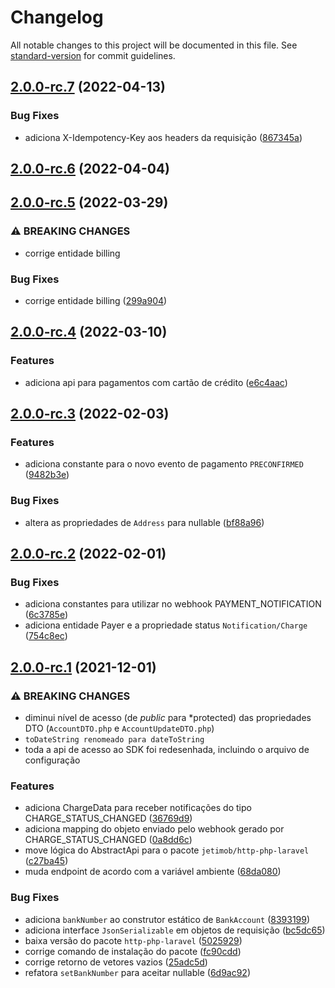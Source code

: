 # Changelog

All notable changes to this project will be documented in this file. See [standard-version](https://github.com/conventional-changelog/standard-version) for commit guidelines.

## [2.0.0-rc.7](https://github.com/jetimob/juno-sdk-php-laravel/compare/v2.0.0-rc.6...v2.0.0-rc.7) (2022-04-13)


### Bug Fixes

* adiciona X-Idempotency-Key aos headers da requisição ([867345a](https://github.com/jetimob/juno-sdk-php-laravel/commit/867345ac88da6dd949a818d244c3bbb34d786355))

## [2.0.0-rc.6](https://github.com/jetimob/juno-sdk-php-laravel/compare/v2.0.0-rc.5...v2.0.0-rc.6) (2022-04-04)

## [2.0.0-rc.5](https://github.com/jetimob/juno-sdk-php-laravel/compare/v2.0.0-rc.4...v2.0.0-rc.5) (2022-03-29)


### ⚠ BREAKING CHANGES

* corrige entidade billing

### Bug Fixes

* corrige entidade billing ([299a904](https://github.com/jetimob/juno-sdk-php-laravel/commit/299a904fdc85e3106f55003b92e3945d2e92a138))

## [2.0.0-rc.4](https://github.com/jetimob/juno-sdk-php-laravel/compare/v2.0.0-rc.3...v2.0.0-rc.4) (2022-03-10)


### Features

* adiciona api para pagamentos com cartão de crédito ([e6c4aac](https://github.com/jetimob/juno-sdk-php-laravel/commit/e6c4aac232b350859436e04691dfb543e98dfb1e))

## [2.0.0-rc.3](https://github.com/jetimob/juno-sdk-php-laravel/compare/v2.0.0-rc.2...v2.0.0-rc.3) (2022-02-03)


### Features

* adiciona constante para o novo evento de pagamento `PRECONFIRMED` ([9482b3e](https://github.com/jetimob/juno-sdk-php-laravel/commit/9482b3eb783e34e2093442edf1361906edc795cc))


### Bug Fixes

* altera as propriedades de `Address` para nullable ([bf88a96](https://github.com/jetimob/juno-sdk-php-laravel/commit/bf88a964304ffb10f70ae7ff39a1dca97cbf9d53))

## [2.0.0-rc.2](https://github.com/jetimob/juno-sdk-php-laravel/compare/v2.0.0-rc.1...v2.0.0-rc.2) (2022-02-01)


### Bug Fixes

* adiciona constantes para utilizar no webhook PAYMENT_NOTIFICATION ([6c3785e](https://github.com/jetimob/juno-sdk-php-laravel/commit/6c3785e1f6a679fd510c47c0abc0ce07ef31e494))
* adiciona entidade Payer e a propriedade status `Notification/Charge` ([754c8ec](https://github.com/jetimob/juno-sdk-php-laravel/commit/754c8ec8c4d946c17e427377368c97f454ad39a5))

## [2.0.0-rc.1](https://github.com/jetimob/juno-sdk-php-laravel/compare/v1.1.2...v2.0.0-rc.1) (2021-12-01)


### ⚠ BREAKING CHANGES

* diminui nível de acesso (de *public* para *protected) das propriedades DTO (`AccountDTO.php` e `AccountUpdateDTO.php`)
* `toDateString renomeado para dateToString`
* toda a api de acesso ao SDK foi redesenhada, incluindo o arquivo de configuração

### Features

* adiciona ChargeData para receber notificações do tipo CHARGE_STATUS_CHANGED ([36769d9](https://github.com/jetimob/juno-sdk-php-laravel/commit/36769d913eb46eae864f86dd8dc618033f186acd))
* adiciona mapping do objeto enviado pelo webhook gerado por CHARGE_STATUS_CHANGED ([0a8dd6c](https://github.com/jetimob/juno-sdk-php-laravel/commit/0a8dd6c6301651b45d6af6c556820abd0e2a39fc))
* move lógica do AbstractApi para o pacote `jetimob/http-php-laravel` ([c27ba45](https://github.com/jetimob/juno-sdk-php-laravel/commit/c27ba456c1a1c16c6acfa2a704d7b4a82942a3cb))
* muda endpoint de acordo com a variável ambiente ([68da080](https://github.com/jetimob/juno-sdk-php-laravel/commit/68da0807f9b73c36091b226bb4796105ea8c4575))


### Bug Fixes

* adiciona `bankNumber` ao construtor estático de `BankAccount` ([8393199](https://github.com/jetimob/juno-sdk-php-laravel/commit/83931996e98faf3a1e7d9dbe51d5f48a9f1dcec1))
* adiciona interface `JsonSerializable` em objetos de requisição ([bc5dc65](https://github.com/jetimob/juno-sdk-php-laravel/commit/bc5dc6527311bbb36b3e646cd627f5d83e886421))
* baixa versão do pacote `http-php-laravel` ([5025929](https://github.com/jetimob/juno-sdk-php-laravel/commit/50259293ac3cdaebe567c28b83da3c209f6be00b))
* corrige comando de instalação do pacote ([fc90cdd](https://github.com/jetimob/juno-sdk-php-laravel/commit/fc90cddc39f1eac4eef25938126c1fd5c9ddc43a))
* corrige retorno de vetores vazios ([25adc5d](https://github.com/jetimob/juno-sdk-php-laravel/commit/25adc5d34d307d14ca03efac536aed24ddb69548))
* refatora `setBankNumber` para aceitar nullable ([6d9ac92](https://github.com/jetimob/juno-sdk-php-laravel/commit/6d9ac921cb055d435bd15cf7905c9f76850928e5))
